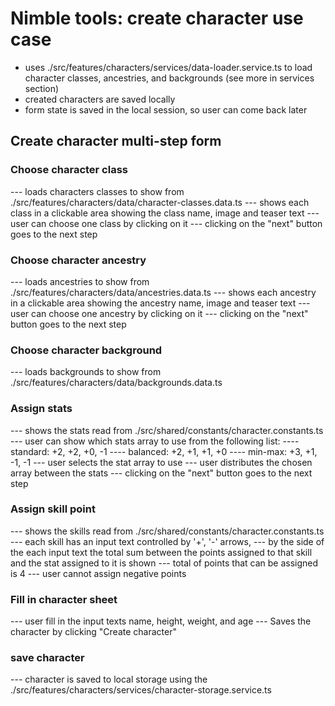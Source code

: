 # Nimble tools: create character use case

- uses ./src/features/characters/services/data-loader.service.ts to load character classes, ancestries, and backgrounds (see more in services section)
- created characters are saved locally
- form state is saved in the local session, so user can come back later

## Create character multi-step form

### Choose character class

--- loads characters classes to show from ./src/features/characters/data/character-classes.data.ts
--- shows each class in a clickable area showing the class name, image and teaser text
--- user can choose one class by clicking on it
--- clicking on the "next" button goes to the next step

### Choose character ancestry

--- loads ancestries to show from ./src/features/characters/data/ancestries.data.ts
--- shows each ancestry in a clickable area showing the ancestry name, image and teaser text
--- user can choose one ancestry by clicking on it
--- clicking on the "next" button goes to the next step

### Choose character background

--- loads backgrounds to show from ./src/features/characters/data/backgrounds.data.ts

### Assign stats

--- shows the stats read from ./src/shared/constants/character.constants.ts
--- user can show which stats array to use from the following list:
---- standard: +2, +2, +0, -1
---- balanced: +2, +1, +1, +0
---- min-max: +3, +1, -1, -1
--- user selects the stat array to use
--- user distributes the chosen array between the stats
--- clicking on the "next" button goes to the next step

### Assign skill point

--- shows the skills read from ./src/shared/constants/character.constants.ts
--- each skill has an input text controlled by '+', '-' arrows,
--- by the side of the each input text the total sum between the points assigned to that skill and the stat assigned to it is shown
--- total of points that can be assigned is 4
--- user cannot assign negative points

### Fill in character sheet

--- user fill in the input texts name, height, weight, and age
--- Saves the character by clicking "Create character"

### save character

--- character is saved to local storage using the ./src/features/characters/services/character-storage.service.ts
